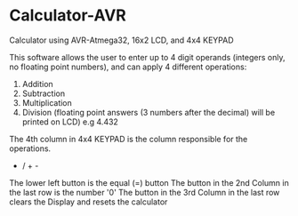 # Calculator-AVR
Calculator using AVR-Atmega32, 16x2 LCD, and 4x4 KEYPAD

This software allows the user to enter up to 4 digit operands (integers only, no floating point numbers), and can apply 4 different operations:

1. Addition
2. Subtraction
3. Multiplication
4. Division (floating point answers (3 numbers after the decimal) will be printed on LCD) e.g 4.432


The 4th column in 4x4 KEYPAD is the column responsible for the operations.
* / + -                                                                        
                                                                            
                                                                            
The lower left button is the equal (=) button
The button in the 2nd Column in the last row is the number '0'
The button in the 3rd Column in the last row clears the Display and resets the calculator




